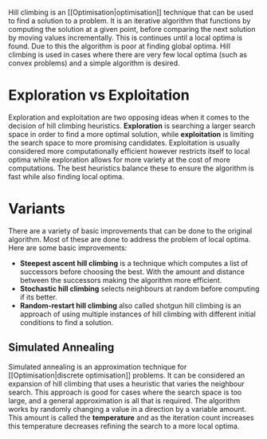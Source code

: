 Hill climbing is an [[Optimisation|optimisation]] technique that can be used to find a solution to a problem. It is an iterative algorithm that functions by computing the solution at a given point, before comparing the next solution by moving values incrementally. This is continues until a local optima is found. Due to this the algorithm is poor at finding global optima. Hill climbing is used in cases where there are very few local optima (such as convex problems) and a simple algorithm is desired.

# Exploration vs Exploitation
Exploration and exploitation are two opposing ideas when it comes to the decision of hill climbing heuristics. **Exploration** is searching a larger search space in order to find a more optimal solution, while **exploitation** is limiting the search space to more promising candidates. Exploitation is usually considered more computationally efficient however restricts itself to local optima while exploration allows for more variety at the cost of more computations. The best heuristics balance these to ensure the algorithm is fast while also finding local optima.

# Variants
There are a variety of basic improvements that can be done to the original algorithm. Most of these are done to address the problem of local optima. Here are some basic improvements:
- **Steepest ascent hill climbing** is a technique which computes a list of successors before choosing the best. With the amount and distance between the successors making the algorithm more efficient. 
- **Stochastic hill climbing** selects neighbours at random before computing if its better.
- **Random-restart hill climbing** also called shotgun hill climbing is an approach of using multiple instances of hill climbing with different initial conditions to find a solution.

## Simulated Annealing
Simulated annealing is an approximation technique for [[Optimisation|discrete optimisation]] problems. It can be considered an expansion of hill climbing that uses a heuristic that varies the neighbour search.  This approach is good for cases where the search space is too large, and a general approximation is all that is required. The algorithm works by randomly changing a value in a direction by a variable amount. This amount is called the **temperature** and as the iteration count increases this temperature decreases refining the search to a more local optima. 
